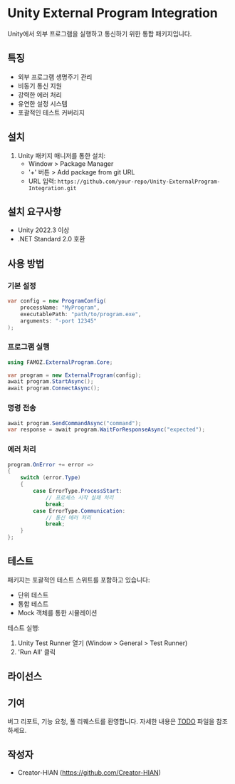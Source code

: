 # Unity External Program Integration

Unity에서 외부 프로그램을 실행하고 통신하기 위한 통합 패키지입니다.

## 특징

- 외부 프로그램 생명주기 관리
- 비동기 통신 지원
- 강력한 에러 처리
- 유연한 설정 시스템
- 포괄적인 테스트 커버리지

## 설치

1. Unity 패키지 매니저를 통한 설치:
   - Window > Package Manager
   - '+' 버튼 > Add package from git URL
   - URL 입력: `https://github.com/your-repo/Unity-ExternalProgram-Integration.git`

## 설치 요구사항

- Unity 2022.3 이상
- .NET Standard 2.0 호환

## 사용 방법

### 기본 설정
```csharp
var config = new ProgramConfig(
    processName: "MyProgram",
    executablePath: "path/to/program.exe",
    arguments: "-port 12345"
);
```

### 프로그램 실행
```csharp
using FAMOZ.ExternalProgram.Core;

var program = new ExternalProgram(config);
await program.StartAsync();
await program.ConnectAsync();
```

### 명령 전송
```csharp
await program.SendCommandAsync("command");
var response = await program.WaitForResponseAsync("expected");
```

### 에러 처리
```csharp
program.OnError += error =>
{
    switch (error.Type)
    {
        case ErrorType.ProcessStart:
            // 프로세스 시작 실패 처리
            break;
        case ErrorType.Communication:
            // 통신 에러 처리
            break;
    }
};
```

## 테스트

패키지는 포괄적인 테스트 스위트를 포함하고 있습니다:
- 단위 테스트
- 통합 테스트
- Mock 객체를 통한 시뮬레이션

테스트 실행:
1. Unity Test Runner 열기 (Window > General > Test Runner)
2. 'Run All' 클릭

## 라이선스


## 기여

버그 리포트, 기능 요청, 풀 리퀘스트를 환영합니다. 
자세한 내용은 [TODO](TODO.md) 파일을 참조하세요.

## 작성자

- Creator-HIAN (https://github.com/Creator-HIAN)